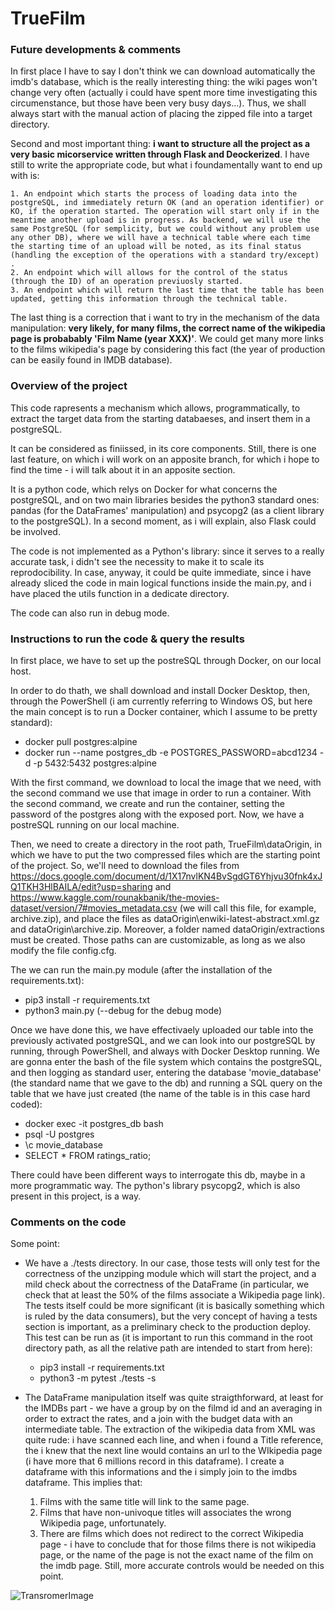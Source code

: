 # TrueFilm

### Future developments & comments

In first place I have to say I don't think we can download automatically the imdb's database, which is the really interesting thing: the wiki pages won't change very often (actually i could have spent more time investigating this circumenstance, but those have been very busy days...). Thus, we shall always start with the manual action of placing the zipped file into a target directory.

Second and most important thing: <b>i want to structure all the project as a very basic micorservice written through Flask and Deockerized</b>. I have still to write the appropriate code, but what i foundamentally want to end up with is:

    1. An endpoint which starts the process of loading data into the postgreSQL, ind immediately return OK (and an operation identifier) or KO, if the operation started. The operation will start only if in the meantime another upload is in progress. As backend, we will use the same PostgreSQL (for semplicity, but we could without any problem use any other DB), where we will have a technical table where each time the starting time of an upload will be noted, as its final status (handling the exception of the operations with a standard try/except) .
    2. An endpoint which will allows for the control of the status (through the ID) of an operation previuosly started.
    3. An endpoint which will return the last time that the table has been updated, getting this information through the technical table.

The last thing is a correction that i want to try in the mechanism of the data manipulation: <b>very likely, for many films, the correct name of the wikipedia page is probabably 'Film Name (year XXX)'</b>. We could get many more links to the films wikipedia's page by considering this fact (the year of production can be easily found in IMDB database).

### Overview of the project

This code rapresents a mechanism which allows, programmatically, to extract the target data from the starting databaeses, and insert them in a postgreSQL.

It can be considered as finiissed, in its core components. Still, there is one last feature, on which i will work on an apposite branch, for which i hope to find the time - i will talk about it in an apposite section.

It is a python code, which relys on Docker for what concerns the postgreSQL, and on two main libraries besides the python3 standard ones: pandas (for the DataFrames' manipulation) and psycopg2 (as a client library to the postgreSQL). In a second moment, as i will explain, also Flask could be involved.

The code is not implemented as a Python's library: since it serves to a really accurate task, i didn't see the necessity to make it to scale its reprodocibility. In case, anyway, it could be quite immediate, since i have already sliced the code in main logical functions inside the main.py, and i have placed the utils function in a dedicate directory.  

The code can also run in debug mode.


### Instructions to run the code & query the results

In first place, we have to set up the postreSQL through Docker, on our local host.

In order to do thath, we shall download and install Docker Desktop, then, through the PowerShell (i am currently referring to Windows OS, but here the main concept is to run a Docker container, which I assume to be pretty standard):

* docker pull postgres:alpine
* docker run --name postgres_db -e POSTGRES_PASSWORD=abcd1234 -d -p 5432:5432 postgres:alpine

With the first command, we download to local the image that we need, with the second command we use that image in order to run a container. With the second command, we create and run the container, setting the password of the postgres along with the exposed port.
Now, we have a postreSQL running on our local machine.

Then, we need to create a directory in the root path, TrueFilm\dataOrigin\, in which we have to put the two compressed files which are the starting point of the project. So, we'll need to download the files from https://docs.google.com/document/d/1X17nvlKN4BvSgdGT6Yhjvu30fnk4xJQ1TKH3HlBAILA/edit?usp=sharing and https://www.kaggle.com/rounakbanik/the-movies-dataset/version/7#movies_metadata.csv (we will call this file, for example, archive.zip), and place the files as dataOrigin\enwiki-latest-abstract.xml.gz and dataOrigin\archive.zip. Moreover, a folder named dataOrigin/extractions must be created. Those paths can are customizable, as long as we also modify the file config.cfg. 

The we can run the main.py module (after the installation of the requirements.txt):

* pip3 install -r requirements.txt
* python3 main.py (--debug for the debug mode)

Once we have done this, we have effectivaely uploaded our table into the previously activated postgreSQL, and we can look into our postgreSQL by running, through PowerShell, and always with Docker Desktop running. We are gonna enter the bash of the file system which contains the postgreSQL, and then logging as standard user, entering the database 'movie_database' (the standard name that we gave to the db) and running a SQL query on the table that we have just created (the name of the table is in this case hard coded):

* docker exec -it postgres_db bash
* psql -U postgres
* \c movie_database
* SELECT * FROM ratings_ratio;

There could have been different ways to interrogate this db, maybe in a more programmatic way. The python's library psycopg2, which is also present in this project, is a way.

### Comments on the code

Some point:

- We have a ./tests directory. In our case, those tests will only test for the correctness of the unzipping module which will start the project, and a mild check about the correctness of the DataFrame (in particular, we check that at least the 50% of the films associate a Wikipedia page link). The tests itself could be more significant (it is basically something which is ruled by the data consumers), but the very concept of having a tests section is important, as a preliminary check to the production deploy. This test can be run as (it is important to run this command in the root directory path, as all the relative path are intended to start from here):

    - pip3 install -r requirements.txt
    - python3 -m pytest ./tests -s 


- The DataFrame manipulation itself was quite straigthforward, at least for the IMDBs part - we have a group by on the filmd id and an averaging in order to extract the rates, and a join with the budget data with an intermediate table. The extraction of the wikipedia data from XML was quite rude: i have scanned each line, and when i found a Title reference, the i knew that the next line would contains an url to the WIkipedia page (i have more that 6 millions record in this dataframe). I create a dataframe with this informations and the i simply join to the imdbs dataframe. This implies that:

    1. Films with the same title will link to the same page.
    2. Films that have non-univoque titles will associates the wrong Wikipedia page, unfortunately.
    3. There are films which does not redirect to the correct Wikipedia page - i have to conclude that for those films there is not wikipedia page, or the name of the page is not the exact name of the film on the imdb page. Still, more accurate controls would be needed on this point. 



![TransromerImage](https://i.ytimg.com/vi/3LBNM1eYVnY/maxresdefault.jpg)

